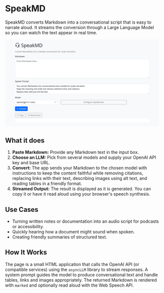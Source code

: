 # SpeakMD

SpeakMD converts Markdown into a conversational script that is easy to narrate aloud. It streams the conversion through a Large Language Model so you can watch the text appear in real time.

![Screenshot](screenshot.webp)

## What it does

1. **Paste Markdown:** Provide any Markdown text in the input box.
2. **Choose an LLM:** Pick from several models and supply your OpenAI API key and base URL.
3. **Convert:** The app sends your Markdown to the chosen model with instructions to keep the content faithful while removing citations, replacing links with their text, describing images using alt text, and reading tables in a friendly format.
4. **Streamed Output:** The result is displayed as it is generated. You can copy it or have it read aloud using your browser's speech synthesis.

## Use Cases

- Turning written notes or documentation into an audio script for podcasts or accessibility.
- Quickly hearing how a document might sound when spoken.
- Creating friendly summaries of structured text.

## How It Works

The page is a small HTML application that calls the OpenAI API (or compatible services) using the `asyncLLM` library to stream responses. A system prompt guides the model to produce conversational text and handle tables, links and images appropriately. The returned Markdown is rendered with `marked` and optionally read aloud with the Web Speech API.

